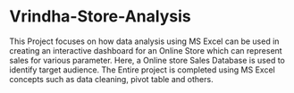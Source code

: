 # Vrindha-Store-Analysis
This Project focuses on how data analysis using MS Excel can be used in creating an interactive dashboard for an Online Store which can represent sales for various parameter. Here, a Online store Sales Database is used to identify target audience. The Entire project is completed using MS Excel concepts such as data cleaning, pivot table and others.
